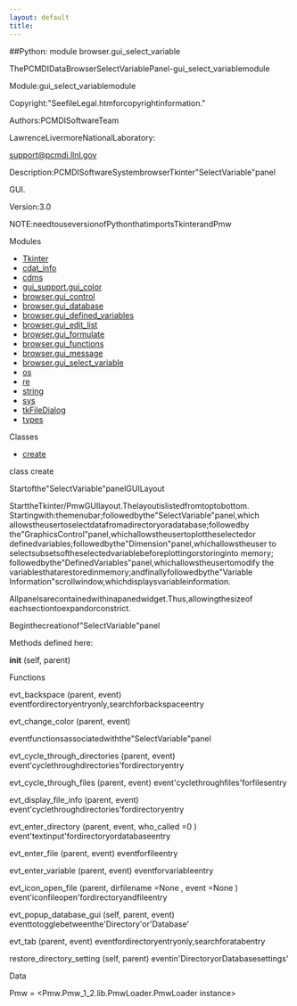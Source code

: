 ```yaml
---
layout: default
title:
---
```


##Python: module browser.gui_select_variable

ThePCMDIDataBrowserSelectVariablePanel-gui_select_variablemodule  

Module:gui_select_variablemodule

Copyright:"SeefileLegal.htmforcopyrightinformation."

Authors:PCMDISoftwareTeam

LawrenceLivermoreNationalLaboratory:

support@pcmdi.llnl.gov

Description:PCMDISoftwareSystembrowserTkinter"SelectVariable"panel

GUI.

Version:3.0

NOTE:needtouseversionofPythonthatimportsTkinterandPmw  

Modules 

* [Tkinter](Tkinter.html)  
* [cdat_info](cdat_info.html)  
* [cdms](cdms.html)  
* [gui_support.gui_color](gui_support.gui_color.html)  
* [browser.gui_control](browser.gui_control.html)  
* [browser.gui_database](browser.gui_database.html)  
* [browser.gui_defined_variables](browser.gui_defined_variables.html)  
* [browser.gui_edit_list](browser.gui_edit_list.html)  
* [browser.gui_formulate](browser.gui_formulate.html)  
* [browser.gui_functions](browser.gui_functions.html)  
* [browser.gui_message](browser.gui_message.html)  
* [browser.gui_select_variable](browser.gui_select_variable.html)  
* [os](os.html)  
* [re](re.html)  
* [string](string.html)  
* [sys](sys.html)  
* [tkFileDialog](tkFileDialog.html)  
* [types](types.html)  

Classes 

* [create](browser.gui_select_variable.html)

class  create 

Startofthe"SelectVariable"panelGUILayout  

StarttheTkinter/PmwGUIlayout.Thelayoutislistedfromtoptobottom.  
Startingwith:themenubar;followedbythe"SelectVariable"panel,which  
allowstheusertoselectdatafromadirectoryoradatabase;followedby  
the"GraphicsControl"panel,whichallowstheusertoplottheselectedor  
definedvariables;followedbythe"Dimension"panel,whichallowstheuser
to  
selectsubsetsoftheselectedvariablebeforeplottingorstoringinto
memory;  
followedbythe"DefinedVariables"panel,whichallowstheusertomodify
the  
variablesthatarestoredinmemory;andfinallyfollowedbythe"Variable  
Information"scrollwindow,whichdisplaysvariableinformation.  

Allpanelsarecontainedwithinapanedwidget.Thus,allowingthesizeof  
eachsectiontoexpandorconstrict.  

Beginthecreationof"SelectVariable"panel  

Methods defined here:  

__init__  (self, parent) 

Functions 

evt_backspace  (parent, event) 
eventfordirectoryentryonly,searchforbackspaceentry 

evt_change_color  (parent, event) 

eventfunctionsassociatedwiththe"SelectVariable"panel  

evt_cycle_through_directories  (parent, event) 
event'cyclethroughdirectories'fordirectoryentry 

evt_cycle_through_files  (parent, event) 
event'cyclethroughfiles'forfilesentry 

evt_display_file_info  (parent, event) 
event'cyclethroughdirectories'fordirectoryentry 

evt_enter_directory  (parent, event, who_called  =0  ) 
event'textinput'fordirectoryordatabaseentry 

evt_enter_file  (parent, event) 
eventforfileentry 

evt_enter_variable  (parent, event) 
eventforvariableentry 

evt_icon_open_file  (parent, dirfilename  =None  , event  =None  ) 
event'iconfileopen'fordirectoryandfileentry 

evt_popup_database_gui  (self, parent, event) 
eventtotogglebetweenthe'Directory'or'Database' 

evt_tab  (parent, event) 
eventfordirectoryentryonly,searchforatabentry 

restore_directory_setting  (self, parent) 
eventin'DirectoryorDatabasesettings' 

Data 

Pmw  = <Pmw.Pmw_1_2.lib.PmwLoader.PmwLoader instance>

